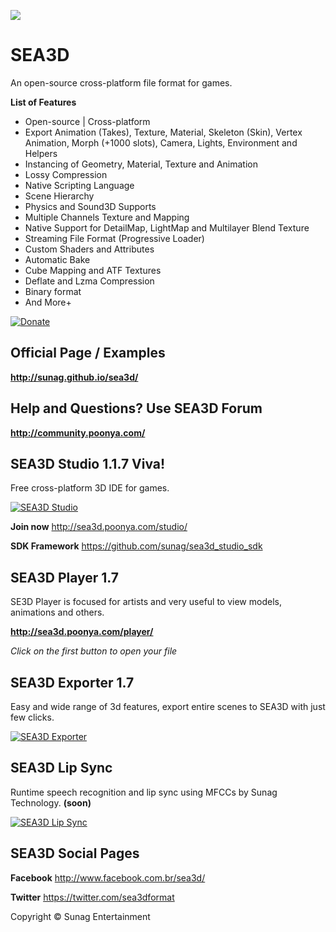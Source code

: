 [<img src="http://sunag.github.io/sea3d/Media/SEA3D-Top-BlackGL.jpg"/>](http://sea3d.poonya.com/)

SEA3D
==

An open-source cross-platform file format for games.

**List of Features**

* Open-source | Cross-platform
* Export Animation (Takes), Texture, Material, Skeleton (Skin), Vertex Animation, Morph (+1000 slots), Camera, Lights, Environment and Helpers
* Instancing of Geometry, Material, Texture and Animation
* Lossy Compression
* Native Scripting Language
* Scene Hierarchy
* Physics and Sound3D Supports
* Multiple Channels Texture and Mapping
* Native Support for DetailMap, LightMap and Multilayer Blend Texture
* Streaming File Format (Progressive Loader)
* Custom Shaders and Attributes
* Automatic Bake
* Cube Mapping and ATF Textures
* Deflate and Lzma Compression
* Binary format
* And More+

[![Donate](https://www.paypalobjects.com/en_US/i/btn/btn_donate_SM.gif)](https://www.paypal.com/cgi-bin/webscr?cmd=_s-xclick&hosted_button_id=3CGGH7M7VWTSC)

Official Page / Examples
--
**http://sunag.github.io/sea3d/**

Help and Questions? Use SEA3D Forum
--

**http://community.poonya.com/**

SEA3D Studio 1.1.7 Viva!
--
Free cross-platform 3D IDE for games.

[![SEA3D Studio](http://img.youtube.com/vi/lQ-VIni5Q68/0.jpg)](http://www.youtube.com/watch?v=lQ-VIni5Q68)

**Join now** http://sea3d.poonya.com/studio/

**SDK Framework** https://github.com/sunag/sea3d_studio_sdk

SEA3D Player 1.7
--
SE3D Player is focused for artists and very useful to view models, animations and others.

**http://sea3d.poonya.com/player/**

*Click on the first button to open your file*

SEA3D Exporter 1.7
--
Easy and wide range of 3d features, export entire scenes to SEA3D with just few clicks.

[![SEA3D Exporter](http://img.youtube.com/vi/dTCztYwwEdE/0.jpg)](http://www.youtube.com/watch?v=dTCztYwwEdE)

SEA3D Lip Sync
--
Runtime speech recognition and lip sync using MFCCs by Sunag Technology. **(soon)**

[![SEA3D Lip Sync](http://img.youtube.com/vi/rfuGqHR2MK8/0.jpg)](http://www.youtube.com/watch?v=rfuGqHR2MK8)

SEA3D Social Pages
--

**Facebook** http://www.facebook.com.br/sea3d/

**Twitter** https://twitter.com/sea3dformat

Copyright © Sunag Entertainment
